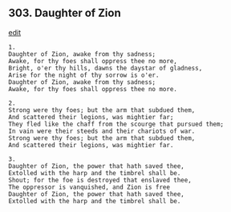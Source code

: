 
## 303.  Daughter of Zion
[edit](https://docs.google.com/document/d/1IEDwBw8VfJrmZggip8QnFqAOK5bwz2as/edit?mode=html)



    1.
    Daughter of Zion, awake from thy sadness; 
    Awake, for thy foes shall oppress thee no more, 
    Bright, o'er thy hills, dawns the daystar of gladness, 
    Arise for the night of thy sorrow is o'er. 
    Daughter of Zion, awake from thy sadness; 
    Awake, for thy foes shall oppress thee no more. 

    2.
    Strong were thy foes; but the arm that subdued them, 
    And scattered their legions, was mightier far; 
    They fled like the chaff from the scourge that pursued them; 
    In vain were their steeds and their chariots of war. 
    Strong were thy foes; but the arm that subdued them, 
    And scattered their legions, was mightier far. 

    3.
    Daughter of Zion, the power that hath saved thee, 
    Extolled with the harp and the timbrel shall be. 
    Shout; for the foe is destroyed that enslaved thee, 
    The oppressor is vanquished, and Zion is free 
    Daughter of Zion, the power that hath saved thee, 
    Extolled with the harp and the timbrel shall be.
